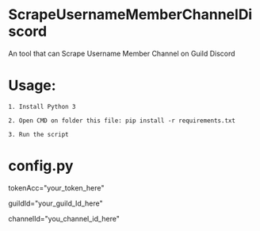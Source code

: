 # ScrapeUsernameMemberChannelDiscord
An tool that can Scrape Username Member Channel on Guild Discord

# Usage:

    1. Install Python 3
    
    2. Open CMD on folder this file: pip install -r requirements.txt
    
    3. Run the script
    
# config.py

tokenAcc="your_token_here"

guildId="your_guild_Id_here"

channelId="you_channel_id_here"
